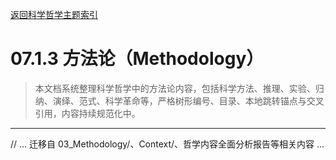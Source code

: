 [返回科学哲学主题索引](./README.md)

# 07.1.3 方法论（Methodology）

> 本文档系统整理科学哲学中的方法论内容，包括科学方法、推理、实验、归纳、演绎、范式、科学革命等，严格树形编号、目录、本地跳转锚点与交叉引用，内容持续规范化中。

---

// ... 迁移自 03_Methodology/、Context/、哲学内容全面分析报告等相关内容 ... 
